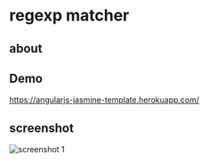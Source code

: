 # regexp matcher

## about

## Demo
https://angularjs-jasmine-template.herokuapp.com/

## screenshot

![screenshot 1](../master/screenshots/1.png)
